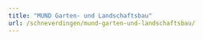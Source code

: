```yaml
---
title: "MUND Garten- und Landschaftsbau"
url: /schneverdingen/mund-garten-und-landschaftsbau/
---
```

